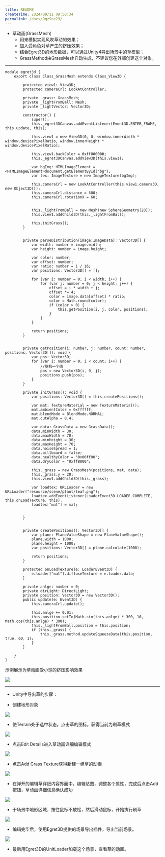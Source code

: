 ```yaml
---
title: README
createTime: 2024/09/11 09:50:34
permalink: /docs/9qz9ne29/
---
```


* 草动画(GrassMesh)
	* 用来模拟实现风吹草动的效果；
	* 加入受角色对草产生的挤压效果；
	* 结合Egret3D的地形数据，可以通过Unity4导出场景中的草模型；
	* GrassMethod由GrassMesh自动生成，不建议您在外部创建这个对象。
	
----------

	module egret3d {
	    export class Class_GrassMesh extends Class_View3D {
	
	        protected view1: View3D;
	        protected cameraCrl: LookAtController;
	
	        private _grass: GrassMesh;
	        private _lightFromBall: Mesh;
	        private _lightVector: Vector3D;
	
	        constructor() {
	            super();
	            this._egret3DCanvas.addEventListener(Event3D.ENTER_FRAME, this.update, this);
	
	            this.view1 = new View3D(0, 0, window.innerWidth * window.devicePixelRatio, window.innerHeight * window.devicePixelRatio);
	
	            this.view1.backColor = 0xff000000;
	            this._egret3DCanvas.addView3D(this.view1);
	
	            var bgImg: HTMLImageElement = <HTMLImageElement>document.getElementById("bg");
	            var tex: ImageTexture = new ImageTexture(bgImg);
	
	            this.cameraCrl = new LookAtController(this.view1.camera3D, new Object3D());
	            this.cameraCrl.distance = 600;
	            this.cameraCrl.rotationX = 60;
	
	
	            this._lightFromBall = new Mesh(new SphereGeometry(20));
	            this.view1.addChild3D(this._lightFromBall);
	
	            this.initGrass();
	        }
	
	
	        private parseDistribution(image:ImageData): Vector3D[] {
	            var width: number = image.width;
	            var height: number = image.height;
	
	            var color: number;
	            var offset: number;
	            var ratio: number = 1 / 16;
	            var positions: Vector3D[] = [];
	
	            for (var i: number = 0; i < width; i++) {
	                for (var j: number = 0; j < height; j++) {
	                    offset = i * width + j;
	                    offset *= 4;
	                    color = image.data[offset] * ratio;
	                    color = Math.round(color);
	                    if (color > 0) {
	                        this.getPosition(i, j, color, positions);
	                    }
	                }
	            }
	
	            return positions;
	        }
	
	
	        private getPosition(i: number, j: number, count: number, positions: Vector3D[]): void {
	            var pos: Vector3D;
	            for (var i: number = 0; i < count; i++) {
	                //随机一个值
	                pos = new Vector3D(i, 0, j);
	                positions.push(pos);
	            }
	        }
	
	        private initGrass(): void {
	            var positions: Vector3D[] = this.createPositions();
	
	            var mat: TextureMaterial = new TextureMaterial();
	            mat.ambientColor = 0xffffff;
	            mat.blendMode = BlendMode.NORMAL;
	            mat.cutAlpha = 0.4;
	
	            var data: GrassData = new GrassData();
	            data.minWidth = 30;
	            data.maxWidth = 70;
	            data.minHeight = 30;
	            data.maxHeight = 70;
	            data.noiseSpread = 1;
	            data.billboard = false;
	            data.healthyColor = "0x00ff00";
	            data.dryColor = "0xff8000";
	
	            this._grass = new GrassMesh(positions, mat, data);
	            this._grass.y = 20;
	            this.view1.addChild3D(this._grass);
	
	            var loadtex: URLLoader = new URLLoader("resource/scene/plant/leaf.png");
	            loadtex.addEventListener(LoaderEvent3D.LOADER_COMPLETE, this.onLoadTexture, this);
	            loadtex["mat"] = mat;
	
	
	        }
	
	
	        private createPositions(): Vector3D[] {
	            var plane: PlaneValueShape = new PlaneValueShape();
	            plane.width = 1000;
	            plane.height = 1000;
	            var positions: Vector3D[] = plane.calculate(1000);
	
	            return positions;
	        }
	
	        protected onLoadTexture(e: LoaderEvent3D) {
	            e.loader["mat"].diffuseTexture = e.loader.data;
	        }
	
	        private anlge: number = 0;
	        private dirLight: DirectLight;
	        private position: Vector3D = new Vector3D();
	        public update(e: Event3D) {
	            this.cameraCrl.update();
	
	            this.anlge += 0.01;
	            this.position.setTo(Math.sin(this.anlge) * 300, 10, Math.cos(this.anlge) * 300);
	            this._lightFromBall.position = this.position;
	            if (this._grass) {
	                this._grass.method.updateSqueezeData(this.position, true, 60, 1);
	            }
	        }
	
	    }
	} 
            
示例展示为草动画受小球的挤压影响效果

![](grassAnim.gif)

----------

* Unity中导出草的步骤：
	
* 创建地形对象

![](grass1.png)

* 使Terrain处于选中状态，点击草的图标，获得当前为刷草模式

![](grass2.png)

* 点击Edit Details进入草动画详细编辑模式

![](grass3.png)

* 点击Add Grass Texture获得新建一组草的动画

![](grass4.png)

* 在弹开的编辑草详细内容界面中，编辑贴图，调整各个属性，完成后点击Add按钮，草动画详细信息确认成功

![](grass5.png)

* 于场景中地形区域，按住鼠标不放松，然后滑动鼠标，开始执行刷草

![](grass6.png)

* 编辑完毕后，使用Egret3D提供的场景导出插件，导出当前场景。

![](grass7.png)

* 最后用Egret3D的UnitLoader加载这个场景，查看草的动画。
